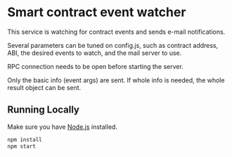 # Smart contract event watcher

This service is watching for contract events and sends e-mail notifications.

Several parameters can be tuned on config.js, such as contract address, ABI, the desired events to watch, and the mail server to use.

RPC connection needs to be open before starting the server.

Only the basic info (event args) are sent. If whole info is needed, the whole result object can be sent.

## Running Locally

Make sure you have [Node.js](http://nodejs.org/) installed.

```sh
npm install
npm start
```